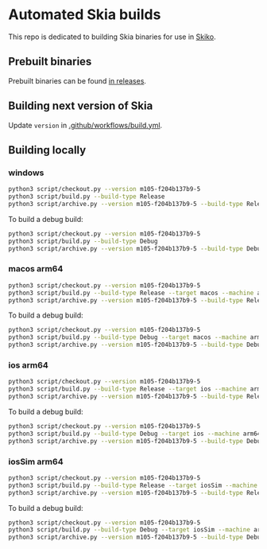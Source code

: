 # Automated Skia builds

This repo is dedicated to building Skia binaries for use in [Skiko](https://github.com/JetBrains/skiko).

## Prebuilt binaries

Prebuilt binaries can be found [in releases](https://github.com/JetBrains/skia-pack/releases).

## Building next version of Skia

Update `version` in [.github/workflows/build.yml](https://github.com/JetBrains/skia-pack/blob/master/.github/workflows/build.yml).

## Building locally

### windows

```sh
python3 script/checkout.py --version m105-f204b137b9-5
python3 script/build.py --build-type Release
python3 script/archive.py --version m105-f204b137b9-5 --build-type Release
```

To build a debug build:

```sh
python3 script/checkout.py --version m105-f204b137b9-5
python3 script/build.py --build-type Debug
python3 script/archive.py --version m105-f204b137b9-5 --build-type Debug
```

### macos arm64

```sh
python3 script/checkout.py --version m105-f204b137b9-5
python3 script/build.py --build-type Release --target macos --machine arm64
python3 script/archive.py --version m105-f204b137b9-5 --build-type Release --target macos --machine arm64
```

To build a debug build:

```sh
python3 script/checkout.py --version m105-f204b137b9-5
python3 script/build.py --build-type Debug --target macos --machine arm64
python3 script/archive.py --version m105-f204b137b9-5 --build-type Debug --target macos --machine arm64
```

### ios arm64

```sh
python3 script/checkout.py --version m105-f204b137b9-5
python3 script/build.py --build-type Release --target ios --machine arm64
python3 script/archive.py --version m105-f204b137b9-5 --build-type Release --target ios --machine arm64
```

To build a debug build:

```sh
python3 script/checkout.py --version m105-f204b137b9-5
python3 script/build.py --build-type Debug --target ios --machine arm64
python3 script/archive.py --version m105-f204b137b9-5 --build-type Debug --target ios --machine arm64
```

### iosSim arm64

```sh
python3 script/checkout.py --version m105-f204b137b9-5
python3 script/build.py --build-type Release --target iosSim --machine arm64
python3 script/archive.py --version m105-f204b137b9-5 --build-type Release --target iosSim --machine arm64
```

To build a debug build:

```sh
python3 script/checkout.py --version m105-f204b137b9-5
python3 script/build.py --build-type Debug --target iosSim --machine arm64
python3 script/archive.py --version m105-f204b137b9-5 --build-type Debug --target iosSim --machine arm64
```